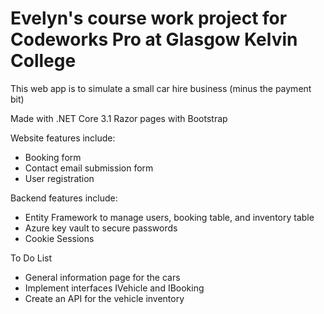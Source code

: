 # Evelyn's course work project for Codeworks Pro at Glasgow Kelvin College

This web app is to simulate a small car hire business (minus the payment bit)

Made with .NET Core 3.1 Razor pages with Bootstrap

Website features include:
* Booking form
* Contact email submission form
* User registration

Backend features include:
* Entity Framework to manage users, booking table, and inventory table
* Azure key vault to secure passwords
* Cookie Sessions

To Do List
* General information page for the cars
* Implement interfaces IVehicle and IBooking
* Create an API for the vehicle inventory